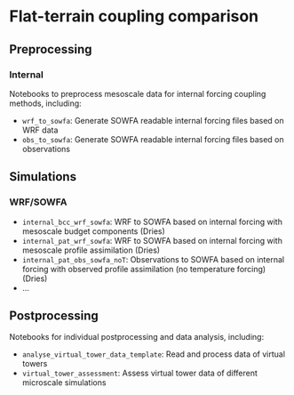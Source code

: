 # Flat-terrain coupling comparison

## Preprocessing

### Internal
Notebooks to preprocess mesoscale data for internal forcing coupling methods, including:

- `wrf_to_sowfa`: Generate SOWFA readable internal forcing files based on WRF data
- `obs_to_sowfa`: Generate SOWFA readable internal forcing files based on observations


## Simulations

### WRF/SOWFA
- `internal_bcc_wrf_sowfa`: WRF to SOWFA based on internal forcing with mesoscale budget components (Dries)
- `internal_pat_wrf_sowfa`: WRF to SOWFA based on internal forcing with mesoscale profile assimilation (Dries)
- `internal_pat_obs_sowfa_noT`: Observations to SOWFA based on internal forcing with observed profile assimilation (no temperature forcing) (Dries)
- ...


## Postprocessing
Notebooks for individual postprocessing and data analysis, including:

- `analyse_virtual_tower_data_template`: Read and process data of virtual towers
- `virtual_tower_assessment`: Assess virtual tower data of different microscale simulations
